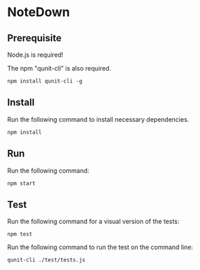 # NoteDown

## Prerequisite
Node.js is required!

The npm "qunit-cli" is also required.


```shell
npm install qunit-cli -g
```

## Install

Run the following command to install necessary dependencies.

```shell
npm install
```

## Run

Run the following command:

```shell
npm start
```

## Test
Run the following command for a visual version of the tests:

```shell
npm test
```

Run the following command to run the test on the command line:

```shell
qunit-cli ./test/tests.js
```
